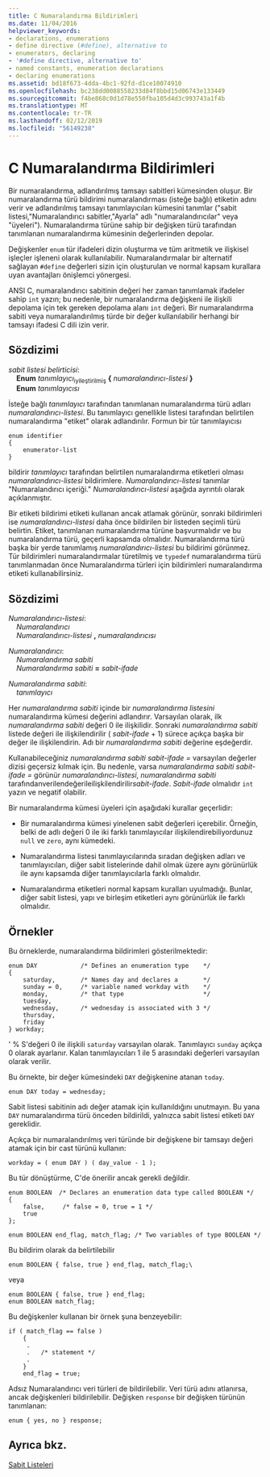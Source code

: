 ```yaml
---
title: C Numaralandırma Bildirimleri
ms.date: 11/04/2016
helpviewer_keywords:
- declarations, enumerations
- define directive (#define), alternative to
- enumerators, declaring
- '#define directive, alternative to'
- named constants, enumeration declarations
- declaring enumerations
ms.assetid: bd18f673-4dda-4bc1-92fd-d1ce10074910
ms.openlocfilehash: bc238dd0088558233d84f8bbd15d06743e133449
ms.sourcegitcommit: f4be868c0d1d78e550fba105d4d3c993743a1f4b
ms.translationtype: MT
ms.contentlocale: tr-TR
ms.lasthandoff: 02/12/2019
ms.locfileid: "56149238"
---
```

# <a name="c-enumeration-declarations"></a>C Numaralandırma Bildirimleri

Bir numaralandırma, adlandırılmış tamsayı sabitleri kümesinden oluşur. Bir numaralandırma türü bildirimi numaralandırması (isteğe bağlı) etiketin adını verir ve adlandırılmış tamsayı tanımlayıcıları kümesini tanımlar ("sabit listesi,"Numaralandırıcı sabitler,"Ayarla" adlı "numaralandırıcılar" veya "üyeleri"). Numaralandırma türüne sahip bir değişken türü tarafından tanımlanan numaralandırma kümesinin değerlerinden depolar.

Değişkenler `enum` tür ifadeleri dizin oluşturma ve tüm aritmetik ve ilişkisel işleçler işleneni olarak kullanılabilir. Numaralandırmalar bir alternatif sağlayan `#define` değerleri sizin için oluşturulan ve normal kapsam kurallara uyan avantajları önişlemci yönergesi.

ANSI C, numaralandırıcı sabitinin değeri her zaman tanımlamak ifadeler sahip `int` yazın; bu nedenle, bir numaralandırma değişkeni ile ilişkili depolama için tek gereken depolama alanı `int` değeri. Bir numaralandırma sabiti veya numaralandırılmış türde bir değer kullanılabilir herhangi bir tamsayı ifadesi C dili izin verir.

## <a name="syntax"></a>Sözdizimi

*sabit listesi belirticisi*:<br/>
&nbsp;&nbsp;&nbsp;&nbsp;**Enum** *tanımlayıcı*<sub>iyileştirilmiş</sub> **{** *numaralandırıcı-listesi* **}**<br/>
&nbsp;&nbsp;&nbsp;&nbsp;**Enum** *tanımlayıcısı*

İsteğe bağlı *tanımlayıcı* tarafından tanımlanan numaralandırma türü adları *numaralandırıcı-listesi*. Bu tanımlayıcı genellikle listesi tarafından belirtilen numaralandırma "etiket" olarak adlandırılır. Formun bir tür tanımlayıcısı

```
enum identifier
{
    enumerator-list
}
```

bildirir *tanımlayıcı* tarafından belirtilen numaralandırma etiketleri olması *numaralandırıcı-listesi* bildirimlere. *Numaralandırıcı-listesi* tanımlar "Numaralandırıcı içeriği." *Numaralandırıcı-listesi* aşağıda ayrıntılı olarak açıklanmıştır.

Bir etiketi bildirimi etiketi kullanan ancak atlamak görünür, sonraki bildirimleri ise *numaralandırıcı-listesi* daha önce bildirilen bir listeden seçimli türü belirtin. Etiket, tanımlanan numaralandırma türüne başvurmalıdır ve bu numaralandırma türü, geçerli kapsamda olmalıdır. Numaralandırma türü başka bir yerde tanımlamış *numaralandırıcı-listesi* bu bildirimi görünmez. Tür bildirimleri numaralandırmalar türetilmiş ve `typedef` numaralandırma türü tanımlanmadan önce Numaralandırma türleri için bildirimleri numaralandırma etiketi kullanabilirsiniz.

## <a name="syntax"></a>Sözdizimi

*Numaralandırıcı-listesi*:<br/>
&nbsp;&nbsp;&nbsp;&nbsp;*Numaralandırıcı*<br/>
&nbsp;&nbsp;&nbsp;&nbsp;*Numaralandırıcı-listesi* **,** *numaralandırıcısı*

*Numaralandırıcı*:<br/>
&nbsp;&nbsp;&nbsp;&nbsp;*Numaralandırma sabiti*<br/>
&nbsp;&nbsp;&nbsp;&nbsp;*Numaralandırma sabiti* **=** *sabit-ifade*

*Numaralandırma sabiti*:<br/>
&nbsp;&nbsp;&nbsp;&nbsp;*tanımlayıcı*

Her *numaralandırma sabiti* içinde bir *numaralandırma listesini* numaralandırma kümesi değerini adlandırır. Varsayılan olarak, ilk *numaralandırma sabiti* değeri 0 ile ilişkilidir. Sonraki *numaralandırma sabiti* listede değeri ile ilişkilendirilir ( *sabit-ifade* + 1) sürece açıkça başka bir değer ile ilişkilendirin. Adı bir *numaralandırma sabiti* değerine eşdeğerdir.

Kullanabileceğiniz *numaralandırma sabiti sabit-ifade =* varsayılan değerler dizisi geçersiz kılmak için. Bu nedenle, varsa *numaralandırma sabiti sabit-ifade =* görünür *numaralandırıcı-listesi*, *numaralandırma sabiti* tarafındanverilendeğerileilişkilendirilir*sabit-ifade*. *Sabit-ifade* olmalıdır `int` yazın ve negatif olabilir.

Bir numaralandırma kümesi üyeleri için aşağıdaki kurallar geçerlidir:

- Bir numaralandırma kümesi yinelenen sabit değerleri içerebilir. Örneğin, belki de adlı değeri 0 ile iki farklı tanımlayıcılar ilişkilendirebiliyordunuz `null` ve `zero`, aynı kümedeki.

- Numaralandırma listesi tanımlayıcılarında sıradan değişken adları ve tanımlayıcıları, diğer sabit listelerinde dahil olmak üzere aynı görünürlük ile aynı kapsamda diğer tanımlayıcılarla farklı olmalıdır.

- Numaralandırma etiketleri normal kapsam kuralları uyulmadığı. Bunlar, diğer sabit listesi, yapı ve birleşim etiketleri aynı görünürlük ile farklı olmalıdır.

## <a name="examples"></a>Örnekler

Bu örneklerde, numaralandırma bildirimleri gösterilmektedir:

```
enum DAY            /* Defines an enumeration type    */
{
    saturday,       /* Names day and declares a       */
    sunday = 0,     /* variable named workday with    */
    monday,         /* that type                      */
    tuesday,
    wednesday,      /* wednesday is associated with 3 */
    thursday,
    friday
} workday;
```

' % S'değeri 0 ile ilişkili `saturday` varsayılan olarak. Tanımlayıcı `sunday` açıkça 0 olarak ayarlanır. Kalan tanımlayıcıları 1 ile 5 arasındaki değerleri varsayılan olarak verilir.

Bu örnekte, bir değer kümesindeki `DAY` değişkenine atanan `today`.

```
enum DAY today = wednesday;
```

Sabit listesi sabitinin adı değer atamak için kullanıldığını unutmayın. Bu yana `DAY` numaralandırma türü önceden bildirildi, yalnızca sabit listesi etiketi `DAY` gereklidir.

Açıkça bir numaralandırılmış veri türünde bir değişkene bir tamsayı değeri atamak için bir cast türünü kullanın:

```
workday = ( enum DAY ) ( day_value - 1 );
```

Bu tür dönüştürme, C'de önerilir ancak gerekli değildir.

```
enum BOOLEAN  /* Declares an enumeration data type called BOOLEAN */
{
    false,     /* false = 0, true = 1 */
    true
};

enum BOOLEAN end_flag, match_flag; /* Two variables of type BOOLEAN */
```

Bu bildirim olarak da belirtilebilir

```
enum BOOLEAN { false, true } end_flag, match_flag;\
```

veya

```
enum BOOLEAN { false, true } end_flag;
enum BOOLEAN match_flag;
```

Bu değişkenler kullanan bir örnek şuna benzeyebilir:

```
if ( match_flag == false )
    {
     .
     .   /* statement */
     .
    }
    end_flag = true;
```

Adsız Numaralandırıcı veri türleri de bildirilebilir. Veri türü adını atlanırsa, ancak değişkenleri bildirilebilir. Değişken `response` bir değişken türünün tanımlanan:

```
enum { yes, no } response;
```

## <a name="see-also"></a>Ayrıca bkz.

[Sabit Listeleri](../cpp/enumerations-cpp.md)
